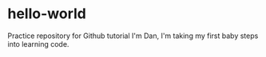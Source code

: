 # hello-world
Practice repository for Github tutorial
I'm Dan, I'm taking my first baby steps into learning code.
